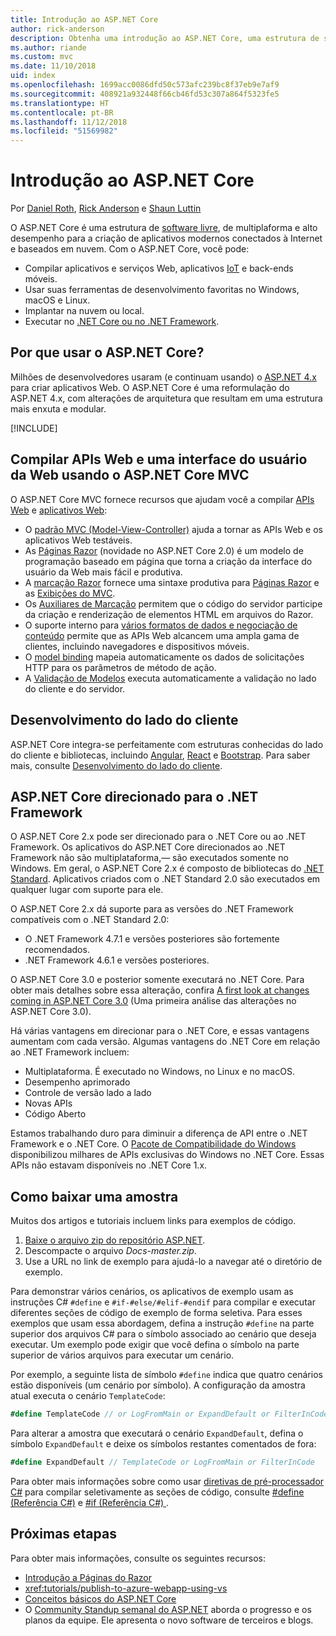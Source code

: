 ```yaml
---
title: Introdução ao ASP.NET Core
author: rick-anderson
description: Obtenha uma introdução ao ASP.NET Core, uma estrutura de software livre, plataforma cruzada e alto desempenho para a criação de aplicativos modernos conectados à Internet e baseados em nuvem.
ms.author: riande
ms.custom: mvc
ms.date: 11/10/2018
uid: index
ms.openlocfilehash: 1699acc0086dfd50c573afc239bc8f37eb9e7af9
ms.sourcegitcommit: 408921a932448f66cb46fd53c307a864f5323fe5
ms.translationtype: HT
ms.contentlocale: pt-BR
ms.lasthandoff: 11/12/2018
ms.locfileid: "51569982"
---
```

# <a name="introduction-to-aspnet-core"></a>Introdução ao ASP.NET Core

Por [Daniel Roth](https://github.com/danroth27), [Rick Anderson](https://twitter.com/RickAndMSFT) e [Shaun Luttin](https://twitter.com/dicshaunary)

O ASP.NET Core é uma estrutura de [software livre](https://github.com/aspnet/home), de multiplaforma e alto desempenho para a criação de aplicativos modernos conectados à Internet e baseados em nuvem. Com o ASP.NET Core, você pode:

* Compilar aplicativos e serviços Web, aplicativos [IoT](https://www.microsoft.com/internet-of-things/) e back-ends móveis.
* Usar suas ferramentas de desenvolvimento favoritas no Windows, macOS e Linux.
* Implantar na nuvem ou local.
* Executar no [.NET Core ou no .NET Framework](/dotnet/articles/standard/choosing-core-framework-server).

## <a name="why-use-aspnet-core"></a>Por que usar o ASP.NET Core?

Milhões de desenvolvedores usaram (e continuam usando) o [ASP.NET 4.x](/aspnet/overview) para criar aplicativos Web. O ASP.NET Core é uma reformulação do ASP.NET 4.x, com alterações de arquitetura que resultam em uma estrutura mais enxuta e modular.

[!INCLUDE[](~/includes/benefits.md)]

## <a name="build-web-apis-and-web-ui-using-aspnet-core-mvc"></a>Compilar APIs Web e uma interface do usuário da Web usando o ASP.NET Core MVC

O ASP.NET Core MVC fornece recursos que ajudam você a compilar [APIs Web](xref:tutorials/first-web-api) e [aplicativos Web](xref:tutorials/razor-pages/index):

* O [padrão MVC (Model-View-Controller)](xref:mvc/overview) ajuda a tornar as APIs Web e os aplicativos Web testáveis.
* As [Páginas Razor](xref:razor-pages/index) (novidade no ASP.NET Core 2.0) é um modelo de programação baseado em página que torna a criação da interface do usuário da Web mais fácil e produtiva.
* A [marcação Razor](xref:mvc/views/razor) fornece uma sintaxe produtiva para [Páginas Razor](xref:razor-pages/index) e as [Exibições do MVC](xref:mvc/views/overview).
* Os [Auxiliares de Marcação](xref:mvc/views/tag-helpers/intro) permitem que o código do servidor participe da criação e renderização de elementos HTML em arquivos do Razor.
* O suporte interno para [vários formatos de dados e negociação de conteúdo](xref:web-api/advanced/formatting) permite que as APIs Web alcancem uma ampla gama de clientes, incluindo navegadores e dispositivos móveis.
* O [model binding](xref:mvc/models/model-binding) mapeia automaticamente os dados de solicitações HTTP para os parâmetros de método de ação.
* A [Validação de Modelos](xref:mvc/models/validation) executa automaticamente a validação no lado do cliente e do servidor.

## <a name="client-side-development"></a>Desenvolvimento do lado do cliente

ASP.NET Core integra-se perfeitamente com estruturas conhecidas do lado do cliente e bibliotecas, incluindo [Angular](xref:spa/angular), [React](xref:spa/react) e [Bootstrap](https://getbootstrap.com/). Para saber mais, consulte [Desenvolvimento do lado do cliente](xref:client-side/index).

<a name="target-framework"></a>

## <a name="aspnet-core-targeting-net-framework"></a>ASP.NET Core direcionado para o .NET Framework

O ASP.NET Core 2.x pode ser direcionado para o .NET Core ou ao .NET Framework. Os aplicativos do ASP.NET Core direcionados ao .NET Framework não são multiplataforma,&mdash; são executados somente no Windows. Em geral, o ASP.NET Core 2.x é composto de bibliotecas do [.NET Standard](/dotnet/standard/net-standard). Aplicativos criados com o .NET Standard 2.0 são executados em qualquer lugar com suporte para ele.

O ASP.NET Core 2.x dá suporte para as versões do .NET Framework compatíveis com o .NET Standard 2.0:

* O .NET Framework 4.7.1 e versões posteriores são fortemente recomendados.
* .NET Framework 4.6.1 e versões posteriores.

O ASP.NET Core 3.0 e posterior somente executará no .NET Core. Para obter mais detalhes sobre essa alteração, confira [A first look at changes coming in ASP.NET Core 3.0](https://blogs.msdn.microsoft.com/webdev/2018/10/29/a-first-look-at-changes-coming-in-asp-net-core-3-0/) (Uma primeira análise das alterações no ASP.NET Core 3.0).

Há várias vantagens em direcionar para o .NET Core, e essas vantagens aumentam com cada versão. Algumas vantagens do .NET Core em relação ao .NET Framework incluem:

* Multiplataforma. É executado no Windows, no Linux e no macOS.
* Desempenho aprimorado
* Controle de versão lado a lado
* Novas APIs
* Código Aberto

Estamos trabalhando duro para diminuir a diferença de API entre o .NET Framework e o .NET Core. O [Pacote de Compatibilidade do Windows](/dotnet/core/porting/windows-compat-pack) disponibilizou milhares de APIs exclusivas do Windows no .NET Core. Essas APIs não estavam disponíveis no .NET Core 1.x.

## <a name="how-to-download-a-sample"></a>Como baixar uma amostra

Muitos dos artigos e tutoriais incluem links para exemplos de código.

1. [Baixe o arquivo zip do repositório ASP.NET](https://codeload.github.com/aspnet/Docs/zip/master).
1. Descompacte o arquivo *Docs-master.zip*.
1. Use a URL no link de exemplo para ajudá-lo a navegar até o diretório de exemplo.

Para demonstrar vários cenários, os aplicativos de exemplo usam as instruções C# `#define` e `#if-#else/#elif-#endif` para compilar e executar diferentes seções de código de exemplo de forma seletiva. Para esses exemplos que usam essa abordagem, defina a instrução `#define` na parte superior dos arquivos C# para o símbolo associado ao cenário que deseja executar. Um exemplo pode exigir que você defina o símbolo na parte superior de vários arquivos para executar um cenário.

Por exemplo, a seguinte lista de símbolo `#define` indica que quatro cenários estão disponíveis (um cenário por símbolo). A configuração da amostra atual executa o cenário `TemplateCode`:

```csharp
#define TemplateCode // or LogFromMain or ExpandDefault or FilterInCode
```

Para alterar a amostra que executará o cenário `ExpandDefault`, defina o símbolo `ExpandDefault` e deixe os símbolos restantes comentados de fora:

```csharp
#define ExpandDefault // TemplateCode or LogFromMain or FilterInCode
```

Para obter mais informações sobre como usar [diretivas de pré-processador C#](/dotnet/csharp/language-reference/preprocessor-directives/) para compilar seletivamente as seções de código, consulte [#define (Referência C#)](/dotnet/csharp/language-reference/preprocessor-directives/preprocessor-define) e [#if (Referência C#) ](/dotnet/csharp/language-reference/preprocessor-directives/preprocessor-if).

## <a name="next-steps"></a>Próximas etapas

Para obter mais informações, consulte os seguintes recursos:

* [Introdução a Páginas do Razor](xref:tutorials/razor-pages/razor-pages-start)
* <xref:tutorials/publish-to-azure-webapp-using-vs>
* [Conceitos básicos do ASP.NET Core](xref:fundamentals/index)
* O [Community Standup semanal do ASP.NET](https://live.asp.net/) aborda o progresso e os planos da equipe. Ele apresenta o novo software de terceiros e blogs.
